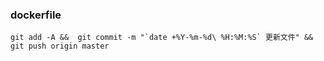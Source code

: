 ### dockerfile

```
git add -A &&  git commit -m "`date +%Y-%m-%d\ %H:%M:%S` 更新文件" && git push origin master
```
